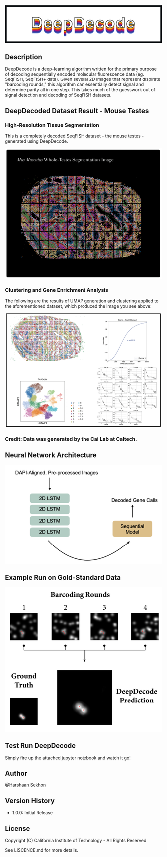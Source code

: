 ![Alt text](logo.png?raw=true "Title")

## Description

DeepDecode is a deep-learning algorithm written for the primary purpose of decoding sequentially encoded molecular fluorescence data (eg. SeqFISH, SeqFISH+ data). Given several 2D images that represent dispirate "barcoding rounds," this algorithm can essentially detect signal and determine parity all in one step. This takes much of the guesswork out of signal detection and decoding of SeqFISH datasets.


## DeepDecoded Dataset Result - Mouse Testes
### High-Resolution Tissue Segmentation
This is a completely decoded SeqFISH dataset - the mouse testes - generated using DeepDecode.

![Alt text](mouse-testes-segmentation.png)

### Clustering and Gene Enrichment Analysis
The following are the results of UMAP generation and clustering applied to the aforementioned dataset, which produced the image you see above:

![Alt text](mouse-testes-parameters.png)

### Credit: Data was generated by the Cai Lab at Caltech.



## Neural Network Architecture
![Alt text](model.png)

## Example Run on Gold-Standard Data
![Alt text](dev_im-3.png)

## Test Run DeepDecode

Simply fire up the attached jupyter notebook and watch it go!


## Author

[@Harshaan Sekhon](https://www.linkedin.com/in/shaan-sekhon-1a217b154/)

## Version History

* 1.0.0: Initial Release

## License

Copyright (C) California Institute of Technology - All Rights Reserved

See LISCENCE.md for more details.
